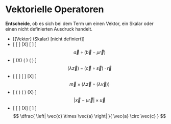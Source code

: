 <!--
version:  0.0.1

language: de

@style
main > *:not(:last-child) {
  margin-bottom: 3rem;
}
@end

formula: \carry   \textcolor{red}{\scriptsize #1}
formula: \digit   \rlap{\carry{#1}}\phantom{#2}#2
formula: \permil  \text{‰}

import: https://raw.githubusercontent.com/LiaTemplates/Tikz-Jax/main/README.md

script: https://cdn.jsdelivr.net/gh/LiaTemplates/Tikz-Jax@main/dist/index.js


tags: Vektoren, Algebra, Skalarprodukt, Vektorprodukt, Betrag, Potenzen, Vorrangsregeln, sehr leicht, normal, Angeben

comment: Skalar, Vektor oder nicht definiert? Bewerte den Term.

author: Martin Lommatzsch

-->




# Vektorielle Operatoren


**Entscheide**, ob es sich bei dem Term um einen Vektor, ein Skalar oder einen nicht definierten Ausdruck handelt.
<br>

- [[Vektor]       (Skalar)    [nicht definiert]]
- [    [ ]           [X]             [ ]     ]  $$ \vec{a} \circ \left( \vec{b} - \mu \vec{r} \right) $$
- [    (X)           ( )             ( )     ]  $$ \left( \lambda \vec{z} \right) - \left( \vec{c} \circ \vec{s} \right) \cdot \vec{r} $$
- [    [ ]           [ ]             [X]     ]  $$ \vec{m} \times \left( \lambda \vec{z} \circ \left( \lambda \vec{v} \right) \right) $$
- [    ( )           ( )             (X)     ]  $$ \left| \vec{x} - \mu \vec{r} \right| \times \vec{u} $$
- [    [ ]           [X]             [ ]     ]  $$ \dfrac{ \left| \vec{c} \times \vec{a} \right| }{ \vec{a} \circ \vec{c} } $$

